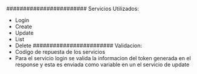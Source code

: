 ########################
Servicios Utilizados: 
- Login
- Create
- Update
- List
- Delete
########################
Validacion:
- Codigo de repuesta de los servicios
- Para el servicio login se valida la informacion del token generada en el response y esta es enviada como variable en un el servicio de update
  
